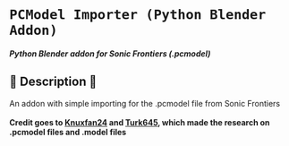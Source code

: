 # `PCModel Importer (Python Blender Addon)`

**_Python Blender addon for Sonic Frontiers (.pcmodel)_**

## 📜 Description 📜

An addon with simple importing for the .pcmodel file from Sonic Frontiers
</br>
</br>
<b>Credit goes to <a href="https://github.com/Knuxfan24">Knuxfan24</a> and <a href="https://github.com/Turk645">Turk645</a>, which made the research on .pcmodel files and .model files</b>
